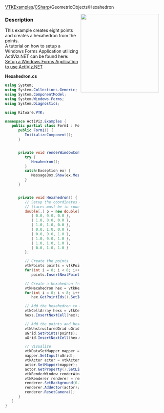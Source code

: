 [VTKExamples](/home/)/[CSharp](/CSharp)/GeometricObjects/Hexahedron

<img align="right" src="https://github.com/lorensen/VTKExamples/blob/gh-pages/Testing/Baseline/GeometricObjects/TestHexahedron.png?raw=true" width="256" />

### Description
This example creates eight points and creates a hexahedron from the points. <br />
A tutorial on how to setup a Windows Forms Application utilizing ActiViz.NET can be found here: [Setup a Windows Forms Application to use ActiViz.NET](http://www.vtk.org/Wiki/VTK/CSharp/ActiViz.NET)

**Hexahedron.cs**
```csharp
using System;
using System.Collections.Generic;
using System.ComponentModel;
using System.Windows.Forms;
using System.Diagnostics;

using Kitware.VTK;

namespace ActiViz.Examples {
   public partial class Form1 : Form {
      public Form1() {
         InitializeComponent();
      }


      private void renderWindowControl1_Load(object sender, EventArgs e) {
         try {
            Hexahedron();
         }
         catch(Exception ex) {
            MessageBox.Show(ex.Message, "Exception", MessageBoxButtons.OK);
         }
      }


      private void Hexahedron() {
         // Setup the coordinates of eight points 
         // (faces must be in counter clockwise order as viewed from the outside)
         double[,] p = new double[,] { 
            { 0.0, 0.0, 0.0 }, 
            { 1.0, 0.0, 0.0 },
            { 1.0, 1.0, 0.0 },
            { 0.0, 1.0, 0.0 },
            { 0.0, 0.0, 1.0 },
            { 1.0, 0.0, 1.0 },
            { 1.0, 1.0, 1.0 },
            { 0.0, 1.0, 1.0 }
         };

         // Create the points
         vtkPoints points = vtkPoints.New();
         for(int i = 0; i < 8; i++)
            points.InsertNextPoint(p[i, 0], p[i, 1], p[i, 2]);

         // Create a hexahedron from the points
         vtkHexahedron hex = vtkHexahedron.New();
         for(int i = 0; i < 8; i++)
            hex.GetPointIds().SetId(i, i);

         // Add the hexahedron to a cell array
         vtkCellArray hexs = vtkCellArray.New();
         hexs.InsertNextCell(hex);

         // Add the points and hexahedron to an unstructured grid
         vtkUnstructuredGrid uGrid = vtkUnstructuredGrid.New();
         uGrid.SetPoints(points);
         uGrid.InsertNextCell(hex.GetCellType(), hex.GetPointIds());

         // Visualize
         vtkDataSetMapper mapper = vtkDataSetMapper.New();
         mapper.SetInput(uGrid);
         vtkActor actor = vtkActor.New();
         actor.SetMapper(mapper);
         actor.GetProperty().SetLineWidth(4);
         vtkRenderWindow renderWindow = renderWindowControl1.RenderWindow;
         vtkRenderer renderer = renderWindow.GetRenderers().GetFirstRenderer();
         renderer.SetBackground(0.2, 0.3, 0.4);
         renderer.AddActor(actor);
         renderer.ResetCamera();
      }
   }
}
```

